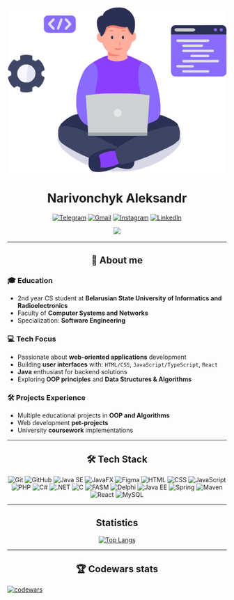 <div align="center">

  ![Your Icon](./icon.svg)  
  # Narivonchyk Aleksandr 

  [![Telegram](https://img.shields.io/badge/Telegram-2CA5E0?style=for-the-badge&logo=telegram&logoColor=white)](https://t.me/AleXthunder_19)
  [![Gmail](https://img.shields.io/badge/Gmail-D14836?style=for-the-badge&logo=gmail&logoColor=white)](mailto:aleksandrnar2005@gmail.com)
  [![Instagram](https://img.shields.io/badge/Instagram-E4405F?style=for-the-badge&logo=instagram&logoColor=white)](https://www.instagram.com/_alexthunder_19)
  [![LinkedIn](https://img.shields.io/badge/LinkedIn-0077B5?style=for-the-badge&logo=linkedin&logoColor=white)](https://www.linkedin.com/in/narivonchyk-aleksandr)

  ![](https://komarev.com/ghpvc/?username=alexthunder2005&color=blue)

</div>

---

<div align="center">

## 📌 __**About me**__

</div>

### 🎓 **Education**
- 2nd year CS student at **Belarusian State University of Informatics and Radioelectronics**
- Faculty of **Computer Systems and Networks**
- Specialization: **Software Engineering**

### 💻 **Tech Focus**
- Passionate about **web-oriented applications** development
- Building **user interfaces** with: `HTML/CSS`, `JavaScript/TypeScript`, `React`
- **Java** enthusiast for backend solutions
- Exploring **OOP principles** and **Data Structures & Algorithms**

### 🛠️ **Projects Experience**
- Multiple educational projects in **OOP and Algorithms**
- Web development **pet-projects**
- University **coursework** implementations

---

<div align="center">

## 🛠️ __**Tech Stack**__

<div class="tech-icons-row" style="">
  <img class="tech-icon" src="https://skillicons.dev/icons?i=git" title="Git" height="40"/>
  <img class="tech-icon" src="https://skillicons.dev/icons?i=github" title="GitHub" height="40"/>
  <img class="tech-icon" src="https://skillicons.dev/icons?i=java" title="Java SE" height="40"/>
  <img class="tech-icon" src="https://custom-icon-badges.demolab.com/badge/JavaFX-ED8B00?style=flat&logo=openjdk&logoColor=white" title="JavaFX" height="40"/>
  <img class="tech-icon" src="https://skillicons.dev/icons?i=figma" title="Figma" height="40"/>
  <img class="tech-icon" src="https://skillicons.dev/icons?i=html" title="HTML" height="40"/>
  <img class="tech-icon" src="https://skillicons.dev/icons?i=css" title="CSS" height="40"/>
  <img class="tech-icon" src="https://skillicons.dev/icons?i=js" title="JavaScript" height="40"/>
  <img class="tech-icon" src="https://skillicons.dev/icons?i=php" title="PHP" height="40"/>
  <img class="tech-icon" src="https://skillicons.dev/icons?i=cs" title="C#" height="40"/>
  <img class="tech-icon" src="https://skillicons.dev/icons?i=dotnet" title=".NET" height="40"/>
  <img class="tech-icon" src="https://skillicons.dev/icons?i=c" title="C" height="40"/>
  <img class="tech-icon" src="https://custom-icon-badges.demolab.com/badge/FASM-000000?style=flat&logo=assemblyscript&logoColor=white" title="FASM" height="40"/>
  <img class="tech-icon" src="https://custom-icon-badges.demolab.com/badge/Delphi-EE1F35?style=flat&logo=delphi&logoColor=white" title="Delphi" height="40"/>
  <img class="tech-icon" src="https://custom-icon-badges.demolab.com/badge/JEE-007396?style=flat&logo=java&logoColor=white" title="Java EE" height="40"/>
  <img class="tech-icon" src="https://skillicons.dev/icons?i=spring" title="Spring" height="40"/>
  <img class="tech-icon" src="https://skillicons.dev/icons?i=maven" title="Maven" height="40"/>
  <img class="tech-icon" src="https://skillicons.dev/icons?i=react" title="React" height="40"/>
  <img class="tech-icon" src="https://skillicons.dev/icons?i=mysql" title="MySQL" height="40"/>
</div>

</div>

---

<div align="center">
  
## __**Statistics**__

[![Top Langs](https://github-readme-stats.vercel.app/api/top-langs/?username=alexthunder2005&layout=compact&hide_border=true&title_color=58A6FF&text_color=8B949E&card_width=1000)](https://github.com/alexthunder2005/github-readme-stats)

</div>

---

<div align="center">

## 🏆 __**Codewars stats**__

</div>

[![codewars](https://www.codewars.com/users/AleXthunder2005/badges/large)](https://www.codewars.com/users/AleXthunder2005)   
